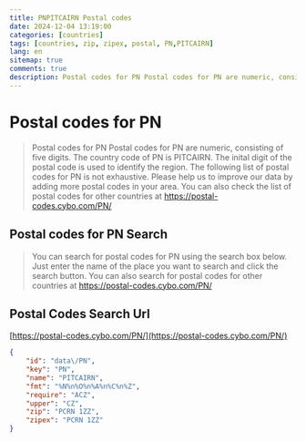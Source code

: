 ```yaml
---
title: PNPITCAIRN Postal codes 
date: 2024-12-04 13:19:00
categories: [countries]
tags: [countries, zip, zipex, postal, PN,PITCAIRN]
lang: en
sitemap: true
comments: true
description: Postal codes for PN Postal codes for PN are numeric, consisting of five digits. The country code of PN is PITCAIRN. The inital digit of the postal code is used to identify the region. The following list of postal codes for PN is not exhaustive. Please help us to improve our data by adding more postal codes in your area. You can also check the list of postal codes for other countries at https://postal-codes.cybo.com/PN/
---
```


# Postal codes for PN
> Postal codes for PN Postal codes for PN are numeric, consisting of five digits. The country code of PN is PITCAIRN. The inital digit of the postal code is used to identify the region. The following list of postal codes for PN is not exhaustive. Please help us to improve our data by adding more postal codes in your area. You can also check the list of postal codes for other countries at https://postal-codes.cybo.com/PN/

## Postal codes for PN Search 
> You can search for postal codes for PN using the search box below. Just enter the name of the place you want to search and click the search button. You can also search for postal codes for other countries at https://postal-codes.cybo.com/PN/

## Postal Codes Search Url

[https://postal-codes.cybo.com/PN/](https://postal-codes.cybo.com/PN/)
```json
{
    "id": "data\/PN",
    "key": "PN",
    "name": "PITCAIRN",
    "fmt": "%N%n%O%n%A%n%C%n%Z",
    "require": "ACZ",
    "upper": "CZ",
    "zip": "PCRN 1ZZ",
    "zipex": "PCRN 1ZZ"
}
```
